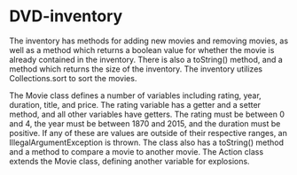 # DVD-inventory

The inventory has methods for adding new movies and removing movies, as well as a method which returns a boolean value for whether the movie is already contained in the inventory. There is also a toString() method, and a method which returns the size of the inventory. The inventory utilizes Collections.sort to sort the movies.

The Movie class defines a number of variables including rating, year, duration, title, and price. The rating variable has a getter and a setter method, and all other variables have getters. The rating must be between 0 and 4, the year must be between 1870 and 2015, and the duration must be positive. If any of these are values are outside of their respective ranges, an IllegalArgumentException is thrown. The class also has a toString() method and a method to compare a movie to another movie. 
The Action class extends the Movie class, defining another variable for explosions.
